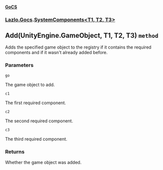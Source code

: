 #### [GoCS](./GoCS.md 'GoCS')
### [Lazlo.Gocs](./GoCS.md#Lazlo-Gocs 'Lazlo.Gocs').[SystemComponents&lt;T1, T2, T3&gt;](./Lazlo-Gocs-SystemComponents-T1-_T2-_T3-.md 'Lazlo.Gocs.SystemComponents&lt;T1, T2, T3&gt;')
## Add(UnityEngine.GameObject, T1, T2, T3) `method`
Adds the specified game object to the registry if it contains the required components and if it wasn't already added before.
### Parameters

<a name='Lazlo-Gocs-SystemComponents-T1-_T2-_T3--Add(UnityEngine-GameObject-_T1-_T2-_T3)-go'></a>
`go`

The game object to add.

<a name='Lazlo-Gocs-SystemComponents-T1-_T2-_T3--Add(UnityEngine-GameObject-_T1-_T2-_T3)-c1'></a>
`c1`

The first required component.

<a name='Lazlo-Gocs-SystemComponents-T1-_T2-_T3--Add(UnityEngine-GameObject-_T1-_T2-_T3)-c2'></a>
`c2`

The second required component.

<a name='Lazlo-Gocs-SystemComponents-T1-_T2-_T3--Add(UnityEngine-GameObject-_T1-_T2-_T3)-c3'></a>
`c3`

The third required component.
### Returns
Whether the game object was added.
